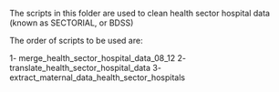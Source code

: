 The scripts in this folder are used to clean health sector hospital data (known as SECTORIAL, or BDSS) 

The order of scripts to be used are:

1- merge_health_sector_hospital_data_08_12
2- translate_health_sector_hospital_data
3- extract_maternal_data_health_sector_hospitals
